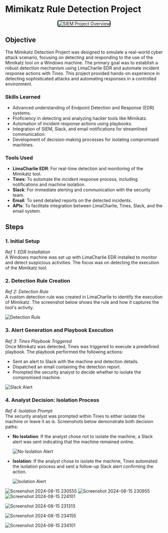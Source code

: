 # Mimikatz Rule Detection Project

<div style="text-align: center;">
  <img src="https://github.com/user-attachments/assets/c7502825-ec85-423c-bc0c-fec9bcaea9a0" alt="SIEM Project Overview" style="border: 2px solid #000; border-radius: 5px;">
</div>


## Objective

The Mimikatz Detection Project was designed to simulate a real-world cyber attack scenario, focusing on detecting and responding to the use of the Mimikatz tool on a Windows machine. The primary goal was to establish a robust detection mechanism using LimaCharlie EDR and automate incident response actions with Tines. This project provided hands-on experience in detecting sophisticated attacks and automating responses in a controlled environment.

### Skills Learned

- Advanced understanding of Endpoint Detection and Response (EDR) systems.
- Proficiency in detecting and analyzing hacker tools like Mimikatz.
- Automation of incident response actions using playbooks.
- Integration of SIEM, Slack, and email notifications for streamlined communication.
- Development of decision-making processes for isolating compromised machines.

### Tools Used

- **LimaCharlie EDR**: For real-time detection and monitoring of the Mimikatz tool.
- **Tines**: To automate the incident response process, including notifications and machine isolation.
- **Slack**: For immediate alerting and communication with the security team.
- **Email**: To send detailed reports on the detected incidents.
- **APIs**: To facilitate integration between LimaCharlie, Tines, Slack, and the email system.

## Steps

### 1. Initial Setup

*Ref 1: EDR Installation*  
A Windows machine was set up with LimaCharlie EDR installed to monitor and detect suspicious activities. The focus was on detecting the execution of the Mimikatz tool.

### 2. Detection Rule Creation

*Ref 2: Detection Rule*  
A custom detection rule was created in LimaCharlie to identify the execution of Mimikatz. The screenshot below shows the rule and how it captures the tool's activity.

![Detection Rule](https://imgur.com/link-to-your-screenshot)

### 3. Alert Generation and Playbook Execution

*Ref 3: Tines Playbook Triggered*  
Once Mimikatz was detected, Tines was triggered to execute a predefined playbook. The playbook performed the following actions:
- Sent an alert to Slack with the machine and detection details.
- Dispatched an email containing the detection report.
- Prompted the security analyst to decide whether to isolate the compromised machine.

![Slack Alert](https://imgur.com/link-to-your-screenshot)

### 4. Analyst Decision: Isolation Process

*Ref 4: Isolation Prompt*  
The security analyst was prompted within Tines to either isolate the machine or leave it as is. Screenshots below demonstrate both decision paths:

- **No Isolation**: If the analyst chose not to isolate the machine, a Slack alert was sent indicating that the machine remained online.
  
  ![No Isolation Alert](https://imgur.com/link-to-your-screenshot)

- **Isolation**: If the analyst chose to isolate the machine, Tines automated the isolation process and sent a follow-up Slack alert confirming the action.
  
  ![Isolation Alert](https://imgur.com/link-to-your-screenshot)

![Screenshot 2024-08-15 230555](https://github.com/user-attachments/assets/447be739-caf7-4b0b-87a7-3e19c1704ee2)
![Screenshot 2024-08-15 230955](https://github.com/user-attachments/assets/c4c656db-84f5-40b1-9875-15fb7021a251)
![Screenshot 2024-08-15 224101](https://github.com/user-attachments/assets/8d0aac3b-78e0-4db8-bfd7-5d6787809c17)


![Screenshot 2024-08-15 231313](https://github.com/user-attachments/assets/acbdcd15-7233-45a8-a955-47110cd33707)


![Screenshot 2024-08-15 234155](https://github.com/user-attachments/assets/69884420-10f2-4074-84a1-aeb6197ca273)

![Screenshot 2024-08-15 234101](https://github.com/user-attachments/assets/4f8502c4-133d-4fc3-a35b-486ff18f592a)




  
